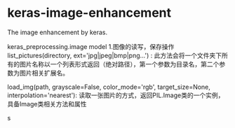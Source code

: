 # keras-image-enhancement
The image enhancement by keras.

keras_preprocessing.image model
1.图像的读写，保存操作
  list_pictures(directory, ext='jpg|jpeg|bmp|png...') : 此方法会将一个文件夹下所有的图片名称以一个列表形式返回（绝对路径），第一个参数为目录名，第二个参数为图片相关扩展名。
  
  load_img(path, grayscale=False, color_mode='rgb', target_size=None, interpolation='nearest'): 读取一张图片的方式，返回PIL.Image类的一个实例，具备Image类相关方法和属性
  
  s
  
